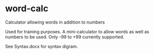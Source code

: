 # word-calc
Calculator allowing words in addition to numbers

Used for training purposes. A mini-calculator to allow words as well as numbers to be used. Only -99 to +99 currently supported.

See Syntax.docx for syntax digram.
